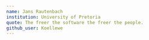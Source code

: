 ```yaml
---
name: Jans Rautenbach
institution: University of Pretoria
quote: The freer the software the freer the people.
github_user: Koellewe
---
```

